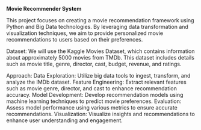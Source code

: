**Movie Recommender System**

This project focuses on creating a movie recommendation framework using Python and Big Data technologies. By leveraging data transformation and visualization techniques, we aim to provide personalized movie recommendations to users based on their preferences.

Dataset:
We will use the Kaggle Movies Dataset, which contains information about approximately 5000 movies from TMDb. This dataset includes details such as movie title, genre, director, cast, budget, revenue, and ratings.

Approach:
Data Exploration: Utilize big data tools to ingest, transform, and analyze the IMDb dataset.
Feature Engineering: Extract relevant features such as movie genre, director, and cast to enhance recommendation accuracy.
Model Development: Develop recommendation models using machine learning techniques to predict movie preferences.
Evaluation: Assess model performance using various metrics to ensure accurate recommendations.
Visualization: Visualize insights and recommendations to enhance user understanding and engagement.
